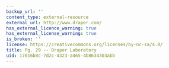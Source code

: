 ```yaml
---
backup_url: ''
content_type: external-resource
external_url: http://www.draper.com/
has_external_licence_warning: true
has_external_license_warning: true
is_broken: ''
license: https://creativecommons.org/licenses/by-nc-sa/4.0/
title: Pg. 29 -- Draper Laboratory
uid: 17016b8c-7d2c-4323-a465-4b8634303abb
---
```

